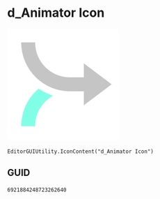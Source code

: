 # d_Animator Icon
![](/img/d_Animator%20Icon.png)

``` CSharp
EditorGUIUtility.IconContent("d_Animator Icon")
```
## GUID
```
6921884248723262640
```
